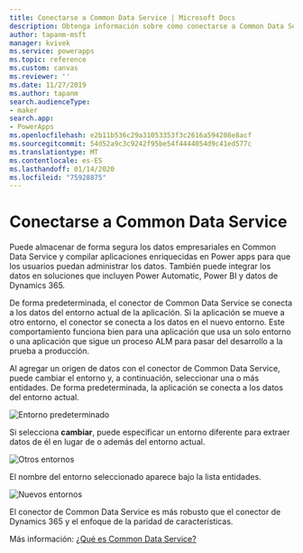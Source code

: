 ```yaml
---
title: Conectarse a Common Data Service | Microsoft Docs
description: Obtenga información sobre cómo conectarse a Common Data Service y usarlo para compilar aplicaciones en Power apps.
author: tapanm-msft
manager: kvivek
ms.service: powerapps
ms.topic: reference
ms.custom: canvas
ms.reviewer: ''
ms.date: 11/27/2019
ms.author: tapanm
search.audienceType:
- maker
search.app:
- PowerApps
ms.openlocfilehash: e2b11b536c29a31053353f3c2616a594208e8acf
ms.sourcegitcommit: 54d52a9c3c9242f95be54f4444054d9c41ed577c
ms.translationtype: MT
ms.contentlocale: es-ES
ms.lasthandoff: 01/14/2020
ms.locfileid: "75928875"
---
```

# <a name="connect-to-common-data-service"></a>Conectarse a Common Data Service

Puede almacenar de forma segura los datos empresariales en Common Data Service y compilar aplicaciones enriquecidas en Power apps para que los usuarios puedan administrar los datos. También puede integrar los datos en soluciones que incluyen Power Automatic, Power BI y datos de Dynamics 365.

De forma predeterminada, el conector de Common Data Service se conecta a los datos del entorno actual de la aplicación. Si la aplicación se mueve a otro entorno, el conector se conecta a los datos en el nuevo entorno. Este comportamiento funciona bien para una aplicación que usa un solo entorno o una aplicación que sigue un proceso ALM para pasar del desarrollo a la prueba a producción.

Al agregar un origen de datos con el conector de Common Data Service, puede cambiar el entorno y, a continuación, seleccionar una o más entidades. De forma predeterminada, la aplicación se conecta a los datos del entorno actual.

![Entorno predeterminado](media/connection-common-data-service/common-data-service-connection-change-environment.png)

Si selecciona **cambiar**, puede especificar un entorno diferente para extraer datos de él en lugar de o además del entorno actual.

![Otros entornos](media/connection-common-data-service/common-data-service-connection-select-environment.png)

El nombre del entorno seleccionado aparece bajo la lista entidades.

![Nuevos entornos](media/connection-common-data-service/common-data-service-connection-after-change-environment.png)

El conector de Common Data Service es más robusto que el conector de Dynamics 365 y el enfoque de la paridad de características.

Más información: [¿Qué es Common Data Service?](../../common-data-service/data-platform-intro.md)
